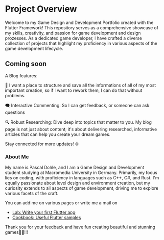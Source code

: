 # Project Overview

Welcome to my Game Design and Development Portfolio created with the Flutter Framework! This repository serves as a comprehensive showcase of my skills, creativity, and passion for game development and design prozesses. As a dedicated game developer, I have crafted a diverse collection of projects that highlight my proficiency in various aspects of the game development lifecycle.

## Coming soon

A Blog features:

📝 I want a place to structure and save all the informations of all of my most important creation, so if I want to rework them, I can do that without problems.

🗨️ Interactive Commenting: So I can get feedback, or someone can ask questions

🔍 Robust Researching: Dive deep into topics that matter to you. My blog page is not just about content; it's about delivering researched, informative articles that can help you create your dream games.

Stay connected for more updates! 🌐

### About Me

My name is Pascal Dohle, and I am a Game Design and Development student studying at Macromedia University in Germany. Primarily, my focus lies on coding, with proficiency in languages such as C++, C#, and Rust. I'm equally passionate about level design and environment creation, but my curiosity extends to all aspects of game development, driving me to explore various facets of the craft.

You can add me on various pages or write me a mail on
- [Lab: Write your first Flutter app](https://docs.flutter.dev/get-started/codelab)
- [Cookbook: Useful Flutter samples](https://docs.flutter.dev/cookbook)

Thank you for your feedback and have fun creating beautiful and stunning games🚀✨!!!